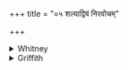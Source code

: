 +++
title = "०५ शल्याद्विषं निरवोचम्"

+++

<details><summary>Whitney</summary>

### Translation
5. From the tip have I exorcised the poison, from the anointing and from  
the feather-socket; from the barb (*apāṣṭhá*), the horn, the neck have I  
exorcised the poison.

### Notes
Ppp. reads *vocam* instead of *avocam* in **a** and **d**, and its **b**  
is *āñjanāt parṇadher uta*. Prāt. ii. 95 regards *apāṣṭha* as from  
*apa-sthā*, doubtless correctly; between the "barb" and the "horn" there  
is probably no important difference. To the comm., the *apāṣṭha* is a  
poison-receptacle (*apakṛṣṭāvasthād etatsaṁjñād viṣopādānāt*).
</details>

<details><summary>Griffith</summary>

The poison have I charmed away from shaft, cement, and feather- ed end; Yea, from the barb, the neck, the horn, the poison have I charmed away.
</details>
